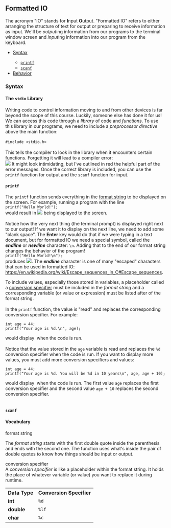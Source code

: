 <h2>Formatted IO</h2>
<p>The acronym "IO" stands for <strong>I</strong>nput <strong>O</strong>utput. "Formatted IO" refers to either arranging the structure of text for output or preparing to receive information as input. We'll be <em>output</em>ing information from our programs to the terminal window screen and <em>input</em>ing information into our program from the keyboard.</p>
<ul>
    <li><a href="#syntax">Syntax</a></li>
    <ul><li><a href="#printf"><code>printf</code></a></li>
        <li><a href="#scanf"><code>scanf</code></a></li></ul>    
    <li><a href="#behavior">Behavior</a></li>
</ul>
<h3><a name="syntax">Syntax</a></h3>
<h4>The <code>stdio</code> Library</h4>
<p>Writing code to control information moving to and from other devices is far beyond the scope of this course. Luckily, someone else has done it for us! We can access this code through a <em>library</em> of code and <em>functions</em>. To use this library in our programs, we need to include a <em>preprocessor directive</em> above the main function:<br><br>
<code>#include &lt;stdio.h&gt;</code><br><br>
This tells the compiler to look in the library when it encounters certain functions. Forgetting it will lead to a compiler error:<br>
<img src="https://github.com/user-attachments/assets/a9b317c8-9632-43e8-90d1-a9f585b1b27b">
It might look intimidating, but I've outlined in red the helpful part of the error messages. Once the correct library is included, you can use the <code>printf</code> function for output and the <code>scanf</code> function for input.<br>
</p>
<h4><a name="printf"><code>printf</code></a></h4>
<p>The <code>printf</code> function sends everything in the <a href="#format_string">format string</a> to be displayed on the screen. For example, running a program with the line<br>
  <code>printf("Hello World!");</code><br>
would result in 
  <img src="https://github.com/user-attachments/assets/c3fd5561-f5bd-4d5c-82c4-897cfb148ca2"> 
being displayed to the screen.<br><br>
Notice how the very next thing (the terminal prompt) is displayed right next to our output! If we want it to display on the next line, we need to add some "blank space". The <strong>Enter</strong> key would do that if we were typing in a text document, but for formatted IO we need a special symbol, called the <em><strong>endline</strong></em> or <em><strong>newline</strong></em> character: <code>\n</code>. Adding that to the end of our format string changes the behavior of the program!<br>
  <code>printf("Hello World!<strong>\n</strong>");</code><br>
  produces <img src="https://github.com/user-attachments/assets/0c373b88-c4c9-4e65-934d-00a03db10928">. The <em><strong>endline</strong></em> character is one of many "escaped" characters that can be used in formatted IO: <a href="https://en.wikipedia.org/wiki/Escape_sequences_in_C#Escape_sequences">https://en.wikipedia.org/wiki/Escape_sequences_in_C#Escape_sequences</a>.</p>
<p>
  To include values, especially those stored in variables, a placeholder called a <a href="#conversion_specifier">conversion specifier</a> must be included in the <em>format string</em> and a corresponding variable (or value or expression) must be listed after of the format string.<br><br>
  In the <code>printf</code> function, the value is "read" and replaces the corresponding conversion specifier. For example:<br>
<pre><code>int age = 44;
printf("Your age is %d.\n", age);</code></pre>
would display <img src=""> when the code is run.<br><br>
Notice that the value stored in the <code>age</code> variable is read and replaces the <code>%d</code> conversion specifier when the code is run. If you want to display more values, you must add more conversion specifiers and values:<br>
<pre><code>int age = 44;
printf("Your age is %d. You will be %d in 10 years\n", age, age + 10);</code></pre>
would display <img src=""> when the code is run. The first value <code>age</code> replaces the first conversion specifier and the second value <code>age + 10</code> replaces the second conversion specifier. <br><br>
</p>
<h4><a name="scanf"><code>scanf</code></a></h4>
<h4>Vocabulary</h4>
<p><a name="format_string">format string</a></p>
The <em>format string</em> starts with the first double quote inside the parenthesis and ends with the second one. The function uses what's inside the pair of double quotes to know how things should be input or output.
<p><a name="conversion_specifier">conversion specifier</a><br>
A <em>conversion specifier</em> is like a placeholder within the format string. It holds the place of whatever variable (or value) you want to replace it during runtime.
<table>
  <tr>
    <th>Data Type</th>
    <th>Conversion Specifier</th>
  </tr>
  <tr>
    <td><strong>int</strong></td>
    <td><code>%d</code></td>
  </tr>
  <tr>
    <td><strong>double</strong></td>
    <td><code>%lf</code></td>
  </tr>
  <tr>
    <td><strong>char</strong></td>
    <td><code>%c</code></td>
  </tr>
</table>
</p>
